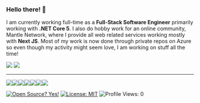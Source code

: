 ### Hello there! 👋

<p>
  I am currently working full-time as a <b>Full-Stack Software Engineer</b> primarily working with <b>.NET Core 5</b>. I also do hobby work for an online community, Mantle Network, where I provide all web related services working mostly with <b>Next JS</b>. Most of my work is now done through private repos on Azure so even though my activity might seem love, I am working on stuff all the time!
</p>

<p>
  <img src ="https://github-readme-stats.vercel.app/api?username=Scarso327&show_icons=true&hide_border=true&include_all_commits=true&count_private=true&theme=dark">
  <img src ="https://github-readme-stats.vercel.app/api/top-langs/?username=Scarso327&layout=compact&hide_border=true&langs_count=8&theme=dark">
</p>

---

<img src="https://img.shields.io/badge/git%20-%23F05033.svg?&style=for-the-badge&logo=git&logoColor=white"/><img src="https://img.shields.io/badge/c%23%20-%23239120.svg?&style=for-the-badge&logo=c-sharp&logoColor=white"/><img src="https://img.shields.io/badge/html5%20-%23E34F26.svg?&style=for-the-badge&logo=html5&logoColor=white"/><img src="https://img.shields.io/badge/css3%20-%231572B6.svg?&style=for-the-badge&logo=css3&logoColor=white"/><img src="https://img.shields.io/badge/javascript%20-%23323330.svg?&style=for-the-badge&logo=javascript&logoColor=%23F7DF1E"/><img src="https://img.shields.io/badge/python%20-%2314354C.svg?&style=for-the-badge&logo=python&logoColor=white"/><img src="https://img.shields.io/badge/java-%23ED8B00.svg?&style=for-the-badge&logo=java&logoColor=white"/>

[![Open Source? Yes!](https://badgen.net/badge/Open%20Source%20%3F/Yes%21/blue?icon=github)](#)
[![License: MIT](https://img.shields.io/badge/License-MIT-blue.svg)](#)
![Profile Views: 0](https://komarev.com/ghpvc/?username=Scarso327)
